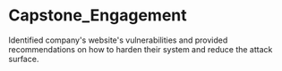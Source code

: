 # Capstone_Engagement
Identified company's website's vulnerabilities and provided recommendations on how to harden their system and reduce the attack surface.
